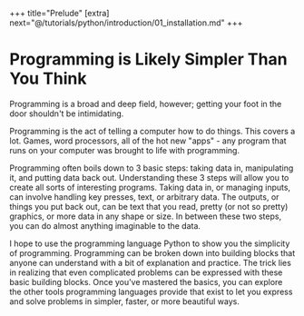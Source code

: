 +++
title="Prelude"
[extra]
next="@/tutorials/python/introduction/01_installation.md"
+++

# Programming is Likely Simpler Than You Think

Programming is a broad and deep field, however; getting your foot in the door shouldn't be intimidating.

Programming is the act of telling a computer how to do things.
This covers a lot.
Games, word processors, all of the hot new "apps" - any program that runs on your computer was brought to life with programming.

Programming often boils down to 3 basic steps: taking data in, manipulating it, and putting data back out.
Understanding these 3 steps will allow you to create all sorts of interesting programs.
Taking data in, or managing inputs, can involve handling key presses, text, or arbitrary data.
The outputs, or things you put back out, can be text that you read, pretty (or not so pretty) graphics, or more data in any shape or size.
In between these two steps, you can do almost anything imaginable to the data.

I hope to use the programming language Python to show you the simplicity of programming.
Programming can be broken down into building blocks that anyone can understand with a bit of explanation and practice.
The trick lies in realizing that even complicated problems can be expressed with these basic building blocks.
Once you've mastered the basics, you can explore the other tools programming languages provide that exist to let you express and solve problems in simpler, faster, or more beautiful ways.
